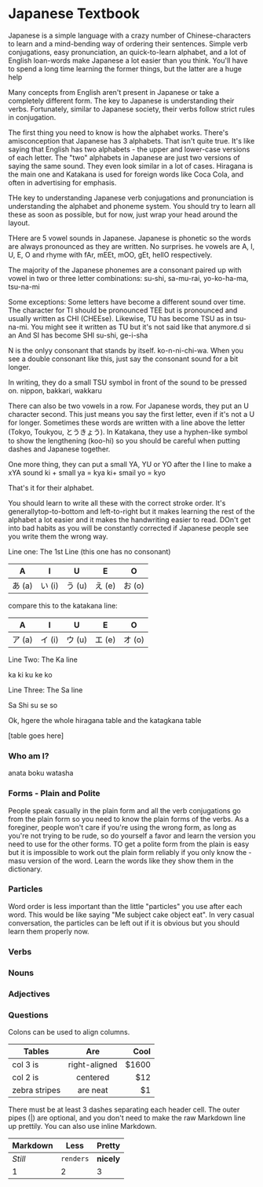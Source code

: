 # Japanese Textbook

Japanese is a simple language with a crazy number of Chinese-characters to learn and a mind-bending way of ordering their sentences.
Simple verb conjugations, easy pronunciation, an quick-to-learn alphabet, and a lot of English loan-words make Japanese a lot easier than
you think. You'll have to spend a long time learning the former things, but the latter are a huge help

Many concepts from English aren't present in Japanese or take a completely different form. The key to Japanese is understanding their verbs.
Fortunately, similar to Japanese society, their verbs follow strict rules in conjugation.

The first thing you need to know is how the alphabet works. There's amisconception that Japanese has 3 alphabets. That isn't quite true. 
It's like saying that English has two alphabets - the upper and lower-case versions of each letter. The "two" alphabets in Japanese are just 
two versions of saying the same sound. They even look similar in a lot of cases. Hiragana is the main one and Katakana is used for foreign words
like Coca Cola, and often in advertising for emphasis.

THe key to understanding Japanese verb conjugations and pronunciation is understanding the alphabet and phoneme system. You should try to 
learn all these as soon as possible, but for now, just wrap your head around the layout.

THere are 5 vowel sounds in Japanese. Japanese is phonetic so the words are always pronounced as they are written. No surprises.
he vowels are A, I, U, E, O and rhyme with fAr, mEEt, mOO, gEt, hellO respectively.

The majority of the Japanese phonemes are a consonant paired up with vowel in two or three letter combinations: 
su-shi, sa-mu-rai, yo-ko-ha-ma, tsu-na-mi

Some exceptions: 
Some letters have become a different sound over time. 
The character for TI should be pronounced TEE but is pronounced and usually written as CHI (CHEEse).
Likewise, TU has become TSU as in tsu-na-mi. You might see it written as TU but it's not said like that anymore.d si an
And SI has become SHI  su-shi, ge-i-sha

N is the onlyy consonant that stands by itself. ko-n-ni-chi-wa. 
When you see a double consonant like this, just say the consonant sound for a bit longer.

In writing, they do a small TSU symbol in front of the sound to be pressed on. nippon, bakkari, wakkaru

There can also be two vowels in a row. For Japanese words, they put an U character second. This just means you say the first letter, even if
it's not a U for longer. Sometimes these words are written with a line above the letter (Tokyo, Toukyou,  とうきょう). In Katakana, they use a hyphen-like symbol
to show the lengthening (koo-hi) so you should be careful when putting dashes and Japanese together.

One more thing, they can put a small YA, YU or YO after the I line to make a xYA sound
ki + small ya = kya
ki+ smail yo = kyo

That's it for their alphabet.

You should learn to write all these with the correct stroke order. It's generallytop-to-bottom and left-to-right but it makes learning the rest of the alphabet a lot easier and it makes the handwriting easier to read. DOn't get into bad habits as you will be constantly corrected if Japanese people see you write them the wrong way.

Line one: The 1st Line (this one has no consonant)

| A | I | U | E | O |
|---|---|---|---|---|
| あ (a) | い (i) | う (u) | え (e) | お (o) |

compare this to the katakana line:

| A | I | U | E | O |
|---|---|---|---|---|
| ア (a) | イ (i) | ウ (u) | エ (e) | オ (o) |

Line Two: The Ka line

ka ki ku ke ko

Line Three: The Sa line

Sa Shi su se so

Ok, hgere the whole hiragana table and the katagkana table

[table goes here]

### Who am I?

anata
boku
watasha


### Forms - Plain and Polite

People speak casually in the plain form and all the verb conjugations go from the plain form so you need to know the plain forms of the 
verbs. As a foreginer, people won't care if you're using the wrong form, as long as you're not trying to be rude, so do yourself a favor and
learn the version you need to use for the other forms. TO get a polite form from the plain is easy but it is impossible to work out the plain
form reliably if you only know the -masu version of the word. Learn the words like they show them in the dictionary.

### Particles
Word order is less important than the little "particles" you use after each word. This would be like saying "Me subject cake object eat".
In very casual conversation, the particles can be left out if it is obvious but you should learn them properly now.


### Verbs

### Nouns

### Adjectives

### Questions

Colons can be used to align columns.

| Tables        | Are           | Cool  |
| ------------- |:-------------:| -----:|
| col 3 is      | right-aligned | $1600 |
| col 2 is      | centered      |   $12 |
| zebra stripes | are neat      |    $1 |

There must be at least 3 dashes separating each header cell.
The outer pipes (|) are optional, and you don't need to make the 
raw Markdown line up prettily. You can also use inline Markdown.

Markdown | Less | Pretty
--- | --- | ---
*Still* | `renders` | **nicely**
1 | 2 | 3

